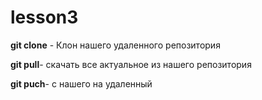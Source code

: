 # lesson3

**git clone** - Клон нашего удаленного репозитория


**git pull**- скачать все актуальное из нашего репозитория

**git puch**- с нашего на удаленный